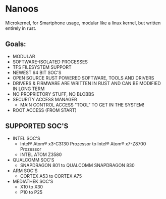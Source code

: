 # Nanoos
Microkernel, for Smartphone usage, modular like a linux kernel, but written entirely in rust.

## Goals:

- MODULAR
- SOFTWARE-ISOLATED PROCESSES
- TFS FILESYSTEM SUPPORT
- NEWEST 64 BIT SOC'S
- OPEN SOURCE RUST POWERED SOFTWARE, TOOLS AND DRIVERS
- DRIVERS & FIRMWARE ARE WRITTEN IN RUST AND CAN BE MODIFIED IN LONG TERM
- NO PROPRIETORY STUFF, NO BLOBBS
- SECURITY ACCESS MANAGER
  - MAIN CONTROL ACCESS "TOOL" TO GET IN THE SYSTEM!
- ROOT ACCESS (FROM START)

## SUPPORTED SOC'S
- INTEL SOC'S
  - Intel® Atom® x3-C3130 Prozessor to Intel® Atom® x7-Z8700 Prozessor
  - INTEL ATOM Z3580
- QUALCOMM SOC'S
  - SNAPDRAGON 801 to QUALCOMM SNAPDRAGON 830
- ARM SOC'S
  - CORTEX A53 to CORTEX A75
- MEDIATHEK SOC'S
  - X10 to X30
  - P10 to P25
